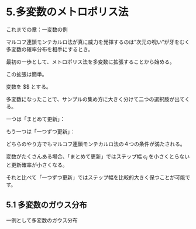 # 5.多変数のメトロポリス法

これまでの章：一変数の例

マルコフ連鎖モンテカルロ法が真に威力を発揮するのは”次元の呪い”が牙をむく多変数の確率分布を相手にするとき。

最初の一歩として、メトロポリス法を多変数に拡張することから始める。

この拡張は簡単。

変数を $$ とする。


多変数になったことで、サンプルの集め方に大きく分けて二つの選択肢が出てくる。

一つは「まとめて更新」：

もう一つは「一つずつ更新」：

どちらのやり方でもマルコフ連鎖モンテカルロ法の４つの条件が満たされる。

変数がたくさんある場合、「まとめて更新」ではステップ幅 $c_i$ を小さくとらないと更新確率が小さくなる。

それと比べて「一つずつ更新」ではステップ幅を比較的大きく保つことが可能です。

## 5.1 多変数のガウス分布

一例として多変数のガウス分布